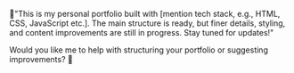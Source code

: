 📌"This is my personal portfolio built with [mention tech stack, e.g., HTML, CSS, JavaScript etc.]. The main structure is ready, but finer details, styling, and content improvements are still in progress. Stay tuned for updates!"

Would you like me to help with structuring your portfolio or suggesting improvements? 🚀

